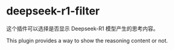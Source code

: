 # deepseek-r1-filter

这个插件可以选择是否显示 Deepseek-R1 模型产生的思考内容。

This plugin provides a way to show the reasoning content or not.
